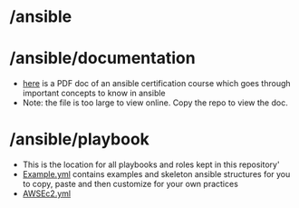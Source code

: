 # /ansible

# /ansible/documentation
* [here](https://github.com/mylesholloway1/OpenLDAP-Project/edit/main/ansible/documentation/rh294-8.4-student-guide.pdf) is a PDF doc of an ansible certification course which goes through important concepts to know in ansible
* Note: the file is too large to view online. Copy the repo to view the doc.

# /ansible/playbook
* This is the location for all playbooks and roles kept in this repository'
* [Example.yml]() contains examples and skeleton ansible structures for you to copy, paste and then customize for your own practices
* [AWSEc2.yml]()
